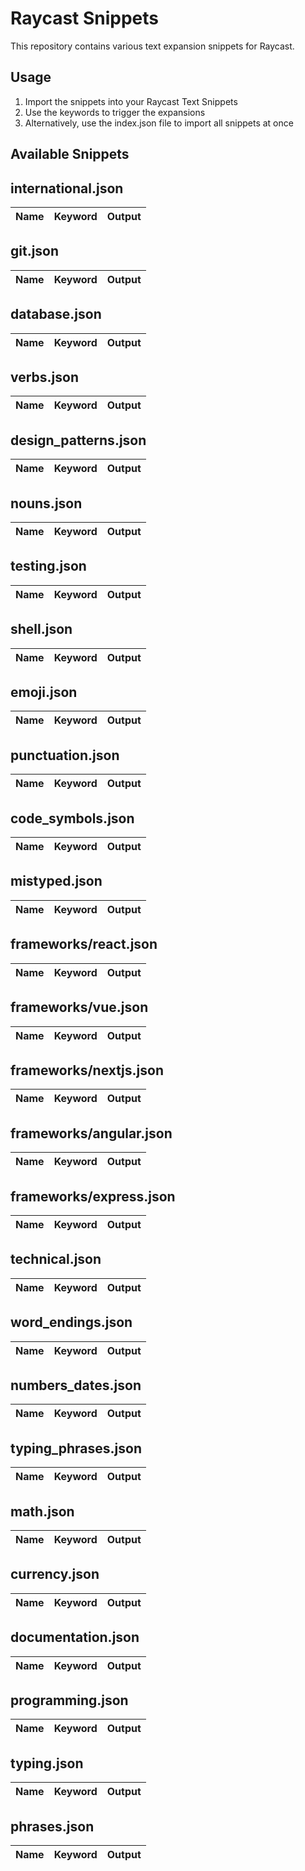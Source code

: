 # Raycast Snippets

This repository contains various text expansion snippets for Raycast.

## Usage

1. Import the snippets into your Raycast Text Snippets
2. Use the keywords to trigger the expansions
3. Alternatively, use the index.json file to import all snippets at once

## Available Snippets

## international.json

| Name | Keyword | Output |
|------|---------|---------|

## git.json

| Name | Keyword | Output |
|------|---------|---------|

## database.json

| Name | Keyword | Output |
|------|---------|---------|

## verbs.json

| Name | Keyword | Output |
|------|---------|---------|

## design_patterns.json

| Name | Keyword | Output |
|------|---------|---------|

## nouns.json

| Name | Keyword | Output |
|------|---------|---------|

## testing.json

| Name | Keyword | Output |
|------|---------|---------|

## shell.json

| Name | Keyword | Output |
|------|---------|---------|

## emoji.json

| Name | Keyword | Output |
|------|---------|---------|

## punctuation.json

| Name | Keyword | Output |
|------|---------|---------|

## code_symbols.json

| Name | Keyword | Output |
|------|---------|---------|

## mistyped.json

| Name | Keyword | Output |
|------|---------|---------|

## frameworks/react.json

| Name | Keyword | Output |
|------|---------|---------|

## frameworks/vue.json

| Name | Keyword | Output |
|------|---------|---------|

## frameworks/nextjs.json

| Name | Keyword | Output |
|------|---------|---------|

## frameworks/angular.json

| Name | Keyword | Output |
|------|---------|---------|

## frameworks/express.json

| Name | Keyword | Output |
|------|---------|---------|

## technical.json

| Name | Keyword | Output |
|------|---------|---------|

## word_endings.json

| Name | Keyword | Output |
|------|---------|---------|

## numbers_dates.json

| Name | Keyword | Output |
|------|---------|---------|

## typing_phrases.json

| Name | Keyword | Output |
|------|---------|---------|

## math.json

| Name | Keyword | Output |
|------|---------|---------|

## currency.json

| Name | Keyword | Output |
|------|---------|---------|

## documentation.json

| Name | Keyword | Output |
|------|---------|---------|

## programming.json

| Name | Keyword | Output |
|------|---------|---------|

## typing.json

| Name | Keyword | Output |
|------|---------|---------|

## phrases.json

| Name | Keyword | Output |
|------|---------|---------|

